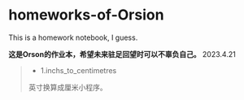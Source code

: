 # homeworks-of-Orsion
This is a homework notebook, I guess.

**这是Orson的作业本，希望未来驻足回望时可以不辜负自己。**
2023.4.21

>+ 1.inchs_to_centimetres
>
>英寸换算成厘米小程序。
